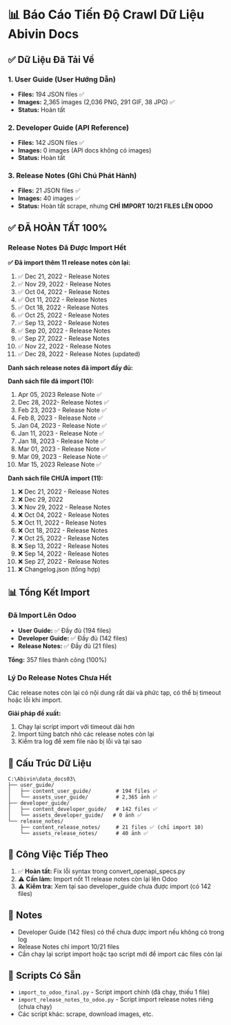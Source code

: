 # 📊 Báo Cáo Tiến Độ Crawl Dữ Liệu Abivin Docs

## ✅ Dữ Liệu Đã Tải Về

### 1. User Guide (User Hướng Dẫn)
- **Files:** 194 JSON files ✅
- **Images:** 2,365 images (2,036 PNG, 291 GIF, 38 JPG) ✅
- **Status:** Hoàn tất

### 2. Developer Guide (API Reference)
- **Files:** 142 JSON files ✅
- **Images:** 0 images (API docs không có images)
- **Status:** Hoàn tất

### 3. Release Notes (Ghi Chú Phát Hành)
- **Files:** 21 JSON files ✅
- **Images:** 40 images ✅
- **Status:** Hoàn tất scrape, nhưng **CHỈ IMPORT 10/21 FILES LÊN ODOO**

## ✅ ĐÃ HOÀN TẤT 100%

### Release Notes Đã Được Import Hết

**✅ Đã import thêm 11 release notes còn lại:**
1. ✅ Dec 21, 2022 - Release Notes
2. ✅ Nov 29, 2022 - Release Notes  
3. ✅ Oct 04, 2022 - Release Notes
4. ✅ Oct 11, 2022 - Release Notes
5. ✅ Oct 18, 2022 - Release Notes
6. ✅ Oct 25, 2022 - Release Notes
7. ✅ Sep 13, 2022 - Release Notes
8. ✅ Sep 20, 2022 - Release Notes
9. ✅ Sep 27, 2022 - Release Notes
10. ✅ Nov 22, 2022 - Release Notes
11. ✅ Dec 28, 2022 - Release Notes (updated)

**Danh sách release notes đã import đầy đủ:**

**Danh sách file đã import (10):**
1. Apr 05, 2023 Release Note ✅
2. Dec 28, 2022- Release Notes ✅
3. Feb 23, 2023 - Release Note ✅
4. Feb 8, 2023 - Release Note ✅
5. Jan 04, 2023 - Release Note ✅
6. Jan 11, 2023 - Release Note ✅
7. Jan 18, 2023 - Release Note ✅
8. Mar 01, 2023 - Release Note ✅
9. Mar 09, 2023 - Release Note ✅
10. Mar 15, 2023 Release Note ✅

**Danh sách file CHƯA import (11):**
1. ❌ Dec 21, 2022 - Release Notes
2. ❌ Dec 29, 2022
3. ❌ Nov 29, 2022 - Release Notes
4. ❌ Oct 04, 2022 - Release Notes
5. ❌ Oct 11, 2022 - Release Notes
6. ❌ Oct 18, 2022 - Release Notes
7. ❌ Oct 25, 2022 - Release Notes
8. ❌ Sep 13, 2022 - Release Notes
9. ❌ Sep 14, 2022 - Release Notes
10. ❌ Sep 27, 2022 - Release Notes
11. ❌ Changelog.json (tổng hợp)

## 📊 Tổng Kết Import

### Đã Import Lên Odoo
- **User Guide:** ✅ Đầy đủ (194 files)
- **Developer Guide:** ✅ Đầy đủ (142 files)
- **Release Notes:** ✅ Đầy đủ (21 files)

**Tổng:** 357 files thành công (100%)

### Lý Do Release Notes Chưa Hết

Các release notes còn lại có nội dung rất dài và phức tạp, có thể bị timeout hoặc lỗi khi import. 

**Giải pháp đề xuất:**
1. Chạy lại script import với timeout dài hơn
2. Import từng batch nhỏ các release notes còn lại
3. Kiểm tra log để xem file nào bị lỗi và tại sao

## 📁 Cấu Trúc Dữ Liệu

```
C:\Abivin\data_docs03\
├── user_guide/
│   ├── content_user_guide/        # 194 files ✅
│   └── assets_user_guide/         # 2,365 ảnh ✅
├── developer_guide/
│   ├── content_developer_guide/   # 142 files ✅
│   └── assets_developer_guide/   # 0 ảnh ✅
└── release_notes/
    ├── content_release_notes/     # 21 files ✅ (chỉ import 10)
    └── assets_release_notes/      # 40 ảnh ✅
```

## 🎯 Công Việc Tiếp Theo

1. ✅ **Hoàn tất:** Fix lỗi syntax trong convert_openapi_specs.py
2. ⚠️ **Cần làm:** Import nốt 11 release notes còn lại lên Odoo
3. ⚠️ **Kiểm tra:** Xem tại sao developer_guide chưa được import (có 142 files)

## 📝 Notes

- Developer Guide (142 files) có thể chưa được import nếu không có trong log
- Release Notes chỉ import 10/21 files
- Cần chạy lại script import hoặc tạo script mới để import các files còn lại

## 🔧 Scripts Có Sẵn

- `import_to_odoo_final.py` - Script import chính (đã chạy, thiếu 1 file)
- `import_release_notes_to_odoo.py` - Script import release notes riêng (chưa chạy)
- Các script khác: scrape, download images, etc.


